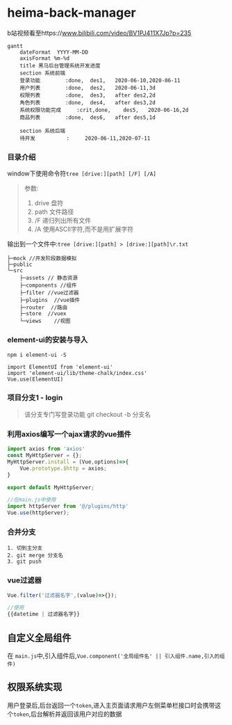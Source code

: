 # heima-back-manager
b站视频看至https://www.bilibili.com/video/BV1PJ411X7Jp?p=235

```mermaid
gantt
    dateFormat  YYYY-MM-DD
    axisFormat %m-%d
    title 黑马后台管理系统开发进度
    section 系统前端
    登录功能        :done,  des1,   2020-06-10,2020-06-11
    用户列表        :done,  des2,   2020-06-11,3d
    权限列表        :done,  des3,   after des2,2d
    角色列表        :done,  des4,   after des3,2d
    系统权限功能完成     :crit,done,    des5,   2020-06-16,2d
    商品列表        :done,  des6,   after des5,1d
    
    section 系统后端
    待开发          :     2020-06-11,2020-07-11
```


### 目录介绍

window下使用命令符`tree [drive:][path] [/F] [/A]`

> 参数:
> 1. drive 盘符
> 2. path 文件路径
> 3. /F 递归列出所有文件
> 4. /A 使用ASCII字符,而不是用扩展字符

输出到一个文件中:`tree [drive:][path] > [drive:][path]\r.txt`

```
├─mock //开发阶段数据模拟
├─public
└─src
    ├─assets // 静态资源
    ├─components //组件
    ├─filter //vue过滤器
    ├─plugins  //vue插件
    ├─router  //路由
    ├─store  //vuex
    └─views    //视图
```

### element-ui的安装与导入
```
npm i element-ui -S

import ElementUI from 'element-ui'
import 'element-ui/lib/theme-chalk/index.css'
Vue.use(ElementUI)
```

### 项目分支1 - login
> 该分支专门写登录功能
> git checkout -b 分支名


### 利用axios编写一个ajax请求的vue插件
```js
import axios from 'axios'
const MyHttpServer = {};
MyHttpServer.install = (Vue,options)=>{
    Vue.prototype.$http = axios;
}

export default MyHttpServer;

//在main.js中使用
import httpServer from '@/plugins/http'
Vue.use(httpServer);
```

### 合并分支
```
1. 切到主分支
2. git merge 分支名
3. git push
```

### vue过滤器
```js
Vue.filter('过滤器名字',(value)=>{});

//使用
{{datetime | 过滤器名字}}
```

## 自定义全局组件
在 `main.js`中,引入组件后,`Vue.component('全局组件名' || 引入组件.name,引入的组件)`

## 权限系统实现
用户登录后,后台返回一个`token`,进入主页面请求用户左侧菜单栏接口时会携带这个`token`,后台解析并返回该用户对应的数据